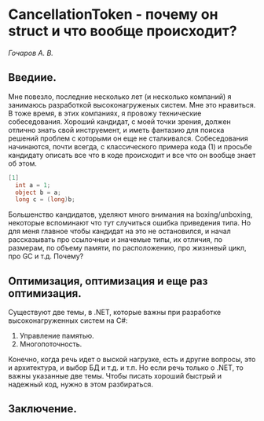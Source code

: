 # СancellationToken - почему он struct и что вообще происходит?

*Гочаров А. В.*

## Введиие.
Мне повезло, последние несколько лет (и несколько компаний) я занимаюсь разработкой высоконагруженых систем. Мне это нравиться. В тоже время, в этих компаниях, я провожу технические собеседования. Хороший кандидат, с моей точки зрения, должен отлично знать свой инструемент, и иметь фантазию для поиска решений проблем с которыми он еще не сталкивался. Собеседования начинаются, почти всегда, с классического примера кода (1) и просьбе кандидату описать все что в коде происходит и все что он вообще знает об этом. 

```csharp
[1]
  int a = 1;
  object b = a;
  long c = (long)b;
```
Большенство кандидатов, уделяют много внимания на boxing/unboxing, некоторые вспоминают что тут случиться ошибка приведения типа. Но для меня главное чтобы кандидат на это не остановился, и начал рассказывать про ссылочные и значемые типы, их отличия, по размерам, по объему памяти, по расположению, про жизннеый цикл, про GC и т.д. Почему?

## Оптимизация, оптимизация и еще раз оптимизация.
Существуют две темы, в .NET, которые важны при разработке высоконагруженных систем на C#: 
1. Управление памятью.
2. Многопоточность.  

Конечно, когда речь идет о выской нагрузке, есть и другие вопросы, это и архитектура, и выбор БД и т.д. и т.п. Но если речь только о .NET, то важны указанные две темы. Чтобы писать хороший быстрый и надежный код, нужно в этом разбираться.

## Заключение.
